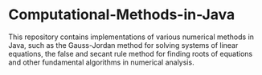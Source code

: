 # Computational-Methods-in-Java
This repository contains implementations of various numerical methods in Java, such as the Gauss-Jordan method for solving systems of linear equations, the false and secant rule method for finding roots of equations and other fundamental algorithms in numerical analysis.
